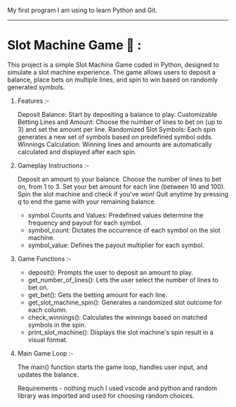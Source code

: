 My first program I am using to learn Python and Git.

-------------------------------------------------------------------------------------------------------------------------------------------------------------------------------------------------

# Slot Machine Game 🎰 :

This project is a simple Slot Machine Game coded in Python, designed to simulate a slot machine experience. The game allows users to deposit a balance, place bets on multiple lines, and spin to win based on randomly generated symbols.

1. Features :-
 
    Deposit Balance: Start by depositing a balance to play.
    Customizable Betting Lines and Amount: Choose the number of lines to bet on (up to 3) and set the amount per line.
    Randomized Slot Symbols: Each spin generates a new set of symbols based on predefined symbol odds.
    Winnings Calculation: Winning lines and amounts are automatically calculated and displayed after each spin.

 2. Gameplay Instructions :-

    Deposit an amount to your balance.
    Choose the number of lines to bet on, from 1 to 3.
    Set your bet amount for each line (between 10 and 100).
    Spin the slot machine and check if you've won!
    Quit anytime by pressing q to end the game with your remaining balance.
    

    - symbol Counts and Values: Predefined values determine the frequency and payout for each symbol.
    - symbol_count: Dictates the occurrence of each symbol on the slot machine.
    - symbol_value: Defines the payout multiplier for each symbol.

3. Game Functions :-

    - deposit(): Prompts the user to deposit an amount to play.
    - get_number_of_lines(): Lets the user select the number of lines to bet on.
    - get_bet(): Gets the betting amount for each line.
    - get_slot_machine_spin(): Generates a randomized slot outcome for each column.
    - check_winnings(): Calculates the winnings based on matched symbols in the spin.
    - print_slot_machine(): Displays the slot machine's spin result in a visual format.

4. Main Game Loop :-

      The main() function starts the game loop, handles user input, and updates the balance.
      
      Requirements - nothing much I used vscode and python and random library was imported and used for choosing random choices.
